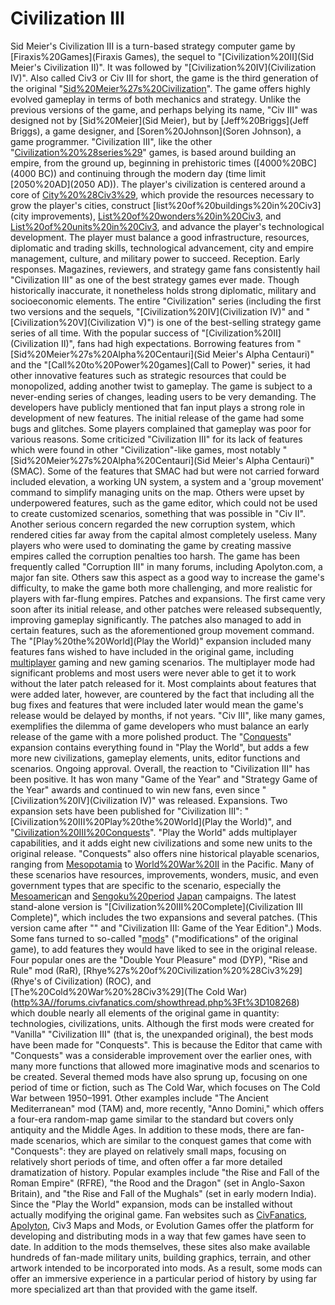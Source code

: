 # Civilization III

Sid Meier's Civilization III is a turn-based strategy computer game by [Firaxis%20Games](Firaxis Games), the sequel to "[Civilization%20II](Sid Meier's Civilization II)". It was followed by "[Civilization%20IV](Civilization IV)". Also called Civ3 or Civ III for short, the game is the third generation of the original "[Sid%20Meier%27s%20Civilization](Civilization)". The game offers highly evolved gameplay in terms of both mechanics and strategy. Unlike the previous versions of the game, and perhaps belying its name, "Civ III" was designed not by [Sid%20Meier](Sid Meier), but by [Jeff%20Briggs](Jeff Briggs), a game designer, and [Soren%20Johnson](Soren Johnson), a game programmer.
"Civilization III", like the other "[Civilization%20%28series%29](Civilization)" games, is based around building an empire, from the ground up, beginning in prehistoric times ([4000%20BC](4000 BC)) and continuing through the modern day (time limit [2050%20AD](2050 AD)). The player's civilization is centered around a core of [City%20%28Civ3%29](cities), which provide the resources necessary to grow the player's cities, construct [list%20of%20buildings%20in%20Civ3](city improvements), [List%20of%20wonders%20in%20Civ3](wonders), and [List%20of%20units%20in%20Civ3](units), and advance the player's technological development. The player must balance a good infrastructure, resources, diplomatic and trading skills, technological advancement, city and empire management, culture, and military power to succeed.
Reception.
Early responses.
Magazines, reviewers, and strategy game fans consistently hail "Civilization III" as one of the best strategy games ever made. Though historically inaccurate, it nonetheless holds strong diplomatic, military and socioeconomic elements. The entire "Civilization" series (including the first two versions and the sequels, "[Civilization%20IV](Civilization IV)" and "[Civilization%20V](Civilization V)") is one of the best-selling strategy game series of all time.
With the popular success of "[Civilization%20II](Civilization II)", fans had high expectations. Borrowing features from "[Sid%20Meier%27s%20Alpha%20Centauri](Sid Meier's Alpha Centauri)" and the "[Call%20to%20Power%20games](Call to Power)" series, it had other innovative features such as strategic resources that could be monopolized, adding another twist to gameplay. The game is subject to a never-ending series of changes, leading users to be very demanding. The developers have publicly mentioned that fan input plays a strong role in development of new features.
The initial release of the game had some bugs and glitches. Some players complained that gameplay was poor for various reasons. Some criticized "Civilization III" for its lack of features which were found in other "Civilization"-like games, most notably "[Sid%20Meier%27s%20Alpha%20Centauri](Sid Meier's Alpha Centauri)" (SMAC). Some of the features that SMAC had but were not carried forward included elevation, a working UN system, a system and a 'group movement' command to simplify managing units on the map. Others were upset by underpowered features, such as the game editor, which could not be used to create customized scenarios, something that was possible in "Civ II".
Another serious concern regarded the new corruption system, which rendered cities far away from the capital almost completely useless. Many players who were used to dominating the game by creating massive empires called the corruption penalties too harsh. The game has been frequently called "Corruption III" in many forums, including Apolyton.com, a major fan site. Others saw this aspect as a good way to increase the game's difficulty, to make the game both more challenging, and more realistic for players with far-flung empires.
Patches and expansions.
The first came very soon after its initial release, and other patches were released subsequently, improving gameplay significantly. The patches also managed to add in certain features, such as the aforementioned group movement command.
The "[Play%20the%20World](Play the World)" expansion included many features fans wished to have included in the original game, including [multiplayer](multiplayer) gaming and new gaming scenarios. The multiplayer mode had significant problems and most users were never able to get it to work without the later patch released for it. Most complaints about features that were added later, however, are countered by the fact that including all the bug fixes and features that were included later would mean the game's release would be delayed by months, if not years. "Civ III", like many games, exemplifies the dilemma of game developers who must balance an early release of the game with a more polished product.
The "[Conquests](Conquests)" expansion contains everything found in "Play the World", but adds a few more new civilizations, gameplay elements, units, editor functions and scenarios.
Ongoing approval.
Overall, the reaction to "Civilization III" has been positive. It has won many "Game of the Year" and "Strategy Game of the Year" awards and continued to win new fans, even since "[Civilization%20IV](Civilization IV)" was released.
Expansions.
Two expansion sets have been published for "Civilization III": "[Civilization%20III%20Play%20the%20World](Play the World)", and "[Civilization%20III%20Conquests](Conquests)". "Play the World" adds multiplayer capabilities, and it adds eight new civilizations and some new units to the original release. "Conquests" also offers nine historical playable scenarios, ranging from [Mesopotamia](Mesopotamia) to [World%20War%20II](WWII) in the Pacific. Many of these scenarios have resources, improvements, wonders, music, and even government types that are specific to the scenario, especially the [Mesoamerica](Mesoamerica)n and [Sengoku%20period](Sengoku) [Japan](Japan) campaigns.
The latest stand-alone version is "[Civilization%20III%20Complete](Civilization III Complete)", which includes the two expansions and several patches. (This version came after "" and "Civilization III: Game of the Year Edition".)
Mods.
Some fans turned to so-called "[mods](mods)" ("modifications" of the original game), to add features they would have liked to see in the original release. Four popular ones are the "Double Your Pleasure" mod (DYP), "Rise and Rule" mod (RaR), [Rhye%27s%20of%20Civilization%20%28Civ3%29](Rhye's of Civilization) (ROC), and [The%20Cold%20War%20%28Civ3%29](The Cold War) ([http%3A//forums.civfanatics.com/showthread.php%3Ft%3D108268](TCW)) which double nearly all elements of the original game in quantity: technologies, civilizations, units. Although the first mods were created for "Vanilla" "Civilization III" (that is, the unexpanded original), the best mods have been made for "Conquests". This is because the Editor that came with "Conquests" was a considerable improvement over the earlier ones, with many more functions that allowed more imaginative mods and scenarios to be created.
Several themed mods have also sprung up, focusing on one period of time or fiction, such as The Cold War, which focuses on The Cold War between 1950–1991. Other examples include "The Ancient Mediterranean" mod (TAM) and, more recently, "Anno Domini," which offers a four-era random-map game similar to the standard but covers only antiquity and the Middle Ages. In addition to these mods, there are fan-made scenarios, which are similar to the conquest games that come with "Conquests": they are played on relatively small maps, focusing on relatively short periods of time, and often offer a far more detailed dramatization of history. Popular examples include "the Rise and Fall of the Roman Empire" (RFRE), "the Rood and the Dragon" (set in Anglo-Saxon Britain), and "the Rise and Fall of the Mughals" (set in early modern India).
Since the "Play the World" expansion, mods can be installed without actually modifying the original game. Fan websites such as [CivFanatics](CivFanatics), [Apolyton](Apolyton), Civ3 Maps and Mods, or Evolution Games offer the platform for developing and distributing mods in a way that few games have seen to date. In addition to the mods themselves, these sites also make available hundreds of fan-made military units, building graphics, terrain, and other artwork intended to be incorporated into mods. As a result, some mods can offer an immersive experience in a particular period of history by using far more specialized art than that provided with the game itself.